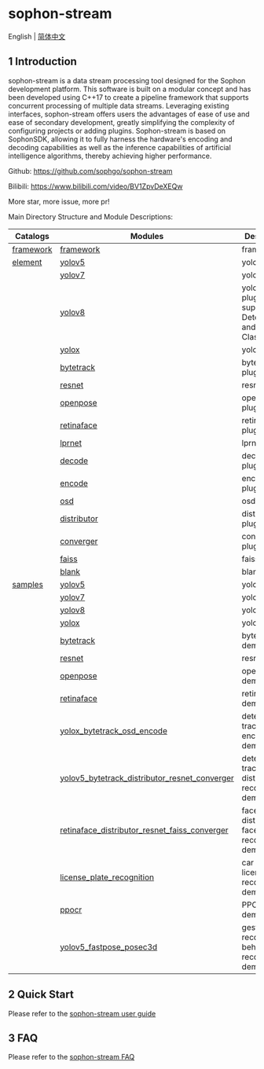 # sophon-stream

English | [简体中文](README.md)

## 1 Introduction

sophon-stream is a data stream processing tool designed for the Sophon development platform. This software is built on a modular concept and has been developed using C++17 to create a pipeline framework that supports concurrent processing of multiple data streams. Leveraging existing interfaces, sophon-stream offers users the advantages of ease of use and ease of secondary development, greatly simplifying the complexity of configuring projects or adding plugins. Sophon-stream is based on SophonSDK, allowing it to fully harness the hardware's encoding and decoding capabilities as well as the inference capabilities of artificial intelligence algorithms, thereby achieving higher performance.

Github: https://github.com/sophgo/sophon-stream

Bilibili: https://www.bilibili.com/video/BV1ZpvDeXEQw

More star, more issue, more pr!

Main Directory Structure and Module Descriptions:

| Catalogs      | Modules                                                     | Description   |
| ------------------------|-------------------------------------------------------------------|---------------------| 
| [framework](./framework)| [framework](./framework)                                          | framework                       |
| [element](./element)    | [yolov5](./element/algorithm/yolov5)                              | yolov5 plugin              |
|                         | [yolov7](./element/algorithm/yolov7)                              | yolov7 plugin          |
|                         | [yolov8](./element/algorithm/yolov8)                              | yolov8 plugin, supports Detect, Pose and Classification |
|                         | [yolox](./element/algorithm/yolox)                                | yolox plugin                |
|                         | [bytetrack](./element/algorithm/bytetrack)                        | bytetrack plugin        |
|                         | [resnet](./element/algorithm/resnet)                              | resnet plugin              |
|                         | [openpose](./element/algorithm/openpose)                          | openpose plugin          |
|                         | [retinaface](./element/algorithm/retinaface)                      | retinaface plugin      |
|                         | [lprnet](./element/algorithm/lprnet)                              | lprnet plugin              |
|                         | [decode](./element/multimedia/decode)                             | decode plugin                |
|                         | [encode](./element/multimedia/encode)                             | encode plugin                |
|                         | [osd](./element/multimedia/osd)                                   | osd plugin          |
|                         | [distributor](./element/tools/distributor)                        | distributor plugin        |
|                         | [converger](./element/tools/converger)                            | converger plugin          |
|                         | [faiss](./element/tools/faiss)                                    | faiss plugin          |
|                         | [blank](./element/tools/blank)                                    | blank plugin                 |
| [samples](./samples)    | [yolov5](./samples/yolov5)                                        | yolov5 demo                             |
|                         | [yolov7](./samples/yolov7)                                        | yolov7 demo                            |
|                         | [yolov8](./samples/yolov8/)                                       | yolov8 demo                             |
|                         | [yolox](./samples/yolox)                                          | yolox demo                              |
|                         | [bytetrack](./samples/bytetrack)                                  | bytetrack demo                          |
|                         | [resnet](./samples/resnet)                                        | resnet demo                             |
|                         | [openpose](./samples/openpose)                                    | openpose demo                           |
|                         | [retinaface](./samples/retinaface)                                | retinaface demo                         |
|                         | [yolox_bytetrack_osd_encode](./samples/yolox_bytetrack_osd_encode)| detect-track-encode demo|
|                         | [yolov5_bytetrack_distributor_resnet_converger](./samples/yolov5_bytetrack_distributor_resnet_converger)| detect-track-distribute-recognize demo|
|                         | [retinaface_distributor_resnet_faiss_converger](./samples/retinaface_distributor_resnet_faiss_converger)| face detect-distribute-face recognize demo|
|                         | [license_plate_recognition](./samples/license_plate_recognition/) | car detect-license plate recognize demo |
|                         | [ppocr](./samples/ppocr/)                                         | PPOCR demo |
|                         | [yolov5_fastpose_posec3d](./samples/yolov5_fastpose_posec3d/)     | gesture recognition - behavior recognition demo |

## 2 Quick Start

Please refer to the [sophon-stream user guide](./docs/Sophon_Stream_User_Guide_EN.md)

## 3 FAQ

Please refer to the [sophon-stream FAQ](./docs/FAQ_EN.md)
